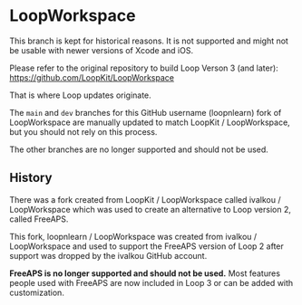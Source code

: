 # LoopWorkspace

This branch is kept for historical reasons. It is not supported and might not be usable with newer versions of Xcode and iOS.

Please refer to the original repository to build Loop Verson 3 (and later): https://github.com/LoopKit/LoopWorkspace

That is where Loop updates originate. 

The `main` and `dev` branches for this GitHub username (loopnlearn) fork of LoopWorkspace are manually updated to match LoopKit / LoopWorkspace, but you should not rely on this process.

The other branches are no longer supported and should not be used.

## History

There was a fork created from LoopKit / LoopWorkspace called ivalkou / LoopWorkspace which was used to create an alternative to Loop version 2, called FreeAPS.

This fork, loopnlearn / LoopWorkspace was created from ivalkou / LoopWorkspace and used to support the FreeAPS version of Loop 2 after support was dropped by the ivalkou GitHub account.

**FreeAPS is no longer supported and should not be used.** Most features people used with FreeAPS are now included in Loop 3 or can be added with customization.
